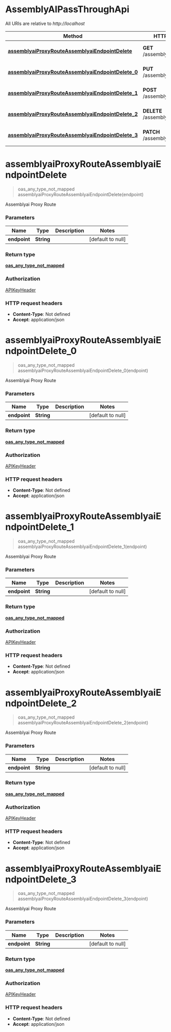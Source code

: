# AssemblyAIPassThroughApi

All URIs are relative to *http://localhost*

| Method | HTTP request | Description |
|------------- | ------------- | -------------|
| [**assemblyaiProxyRouteAssemblyaiEndpointDelete**](AssemblyAIPassThroughApi.md#assemblyaiProxyRouteAssemblyaiEndpointDelete) | **GET** /assemblyai/{endpoint} | Assemblyai Proxy Route |
| [**assemblyaiProxyRouteAssemblyaiEndpointDelete_0**](AssemblyAIPassThroughApi.md#assemblyaiProxyRouteAssemblyaiEndpointDelete_0) | **PUT** /assemblyai/{endpoint} | Assemblyai Proxy Route |
| [**assemblyaiProxyRouteAssemblyaiEndpointDelete_1**](AssemblyAIPassThroughApi.md#assemblyaiProxyRouteAssemblyaiEndpointDelete_1) | **POST** /assemblyai/{endpoint} | Assemblyai Proxy Route |
| [**assemblyaiProxyRouteAssemblyaiEndpointDelete_2**](AssemblyAIPassThroughApi.md#assemblyaiProxyRouteAssemblyaiEndpointDelete_2) | **DELETE** /assemblyai/{endpoint} | Assemblyai Proxy Route |
| [**assemblyaiProxyRouteAssemblyaiEndpointDelete_3**](AssemblyAIPassThroughApi.md#assemblyaiProxyRouteAssemblyaiEndpointDelete_3) | **PATCH** /assemblyai/{endpoint} | Assemblyai Proxy Route |


<a name="assemblyaiProxyRouteAssemblyaiEndpointDelete"></a>
# **assemblyaiProxyRouteAssemblyaiEndpointDelete**
> oas_any_type_not_mapped assemblyaiProxyRouteAssemblyaiEndpointDelete(endpoint)

Assemblyai Proxy Route

### Parameters

|Name | Type | Description  | Notes |
|------------- | ------------- | ------------- | -------------|
| **endpoint** | **String**|  | [default to null] |

### Return type

[**oas_any_type_not_mapped**](../Models/AnyType.md)

### Authorization

[APIKeyHeader](../README.md#APIKeyHeader)

### HTTP request headers

- **Content-Type**: Not defined
- **Accept**: application/json

<a name="assemblyaiProxyRouteAssemblyaiEndpointDelete_0"></a>
# **assemblyaiProxyRouteAssemblyaiEndpointDelete_0**
> oas_any_type_not_mapped assemblyaiProxyRouteAssemblyaiEndpointDelete_0(endpoint)

Assemblyai Proxy Route

### Parameters

|Name | Type | Description  | Notes |
|------------- | ------------- | ------------- | -------------|
| **endpoint** | **String**|  | [default to null] |

### Return type

[**oas_any_type_not_mapped**](../Models/AnyType.md)

### Authorization

[APIKeyHeader](../README.md#APIKeyHeader)

### HTTP request headers

- **Content-Type**: Not defined
- **Accept**: application/json

<a name="assemblyaiProxyRouteAssemblyaiEndpointDelete_1"></a>
# **assemblyaiProxyRouteAssemblyaiEndpointDelete_1**
> oas_any_type_not_mapped assemblyaiProxyRouteAssemblyaiEndpointDelete_1(endpoint)

Assemblyai Proxy Route

### Parameters

|Name | Type | Description  | Notes |
|------------- | ------------- | ------------- | -------------|
| **endpoint** | **String**|  | [default to null] |

### Return type

[**oas_any_type_not_mapped**](../Models/AnyType.md)

### Authorization

[APIKeyHeader](../README.md#APIKeyHeader)

### HTTP request headers

- **Content-Type**: Not defined
- **Accept**: application/json

<a name="assemblyaiProxyRouteAssemblyaiEndpointDelete_2"></a>
# **assemblyaiProxyRouteAssemblyaiEndpointDelete_2**
> oas_any_type_not_mapped assemblyaiProxyRouteAssemblyaiEndpointDelete_2(endpoint)

Assemblyai Proxy Route

### Parameters

|Name | Type | Description  | Notes |
|------------- | ------------- | ------------- | -------------|
| **endpoint** | **String**|  | [default to null] |

### Return type

[**oas_any_type_not_mapped**](../Models/AnyType.md)

### Authorization

[APIKeyHeader](../README.md#APIKeyHeader)

### HTTP request headers

- **Content-Type**: Not defined
- **Accept**: application/json

<a name="assemblyaiProxyRouteAssemblyaiEndpointDelete_3"></a>
# **assemblyaiProxyRouteAssemblyaiEndpointDelete_3**
> oas_any_type_not_mapped assemblyaiProxyRouteAssemblyaiEndpointDelete_3(endpoint)

Assemblyai Proxy Route

### Parameters

|Name | Type | Description  | Notes |
|------------- | ------------- | ------------- | -------------|
| **endpoint** | **String**|  | [default to null] |

### Return type

[**oas_any_type_not_mapped**](../Models/AnyType.md)

### Authorization

[APIKeyHeader](../README.md#APIKeyHeader)

### HTTP request headers

- **Content-Type**: Not defined
- **Accept**: application/json

